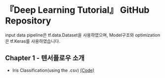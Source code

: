 # 『Deep Learning Tutorial』 GitHub Repository
input data pipeline은 tf.data.Dataset을 사용하였으며, Model구조와 optimization은 tf.Keras를 사용하였습니다. 


## Chapter 1 - 텐서플로우 소개
- Iris Classification(using the .csv) [(Code)](https://github.com/mulkong/Deep_Learning_tutorial/blob/master/01.Classification/Iris/Iris_classification.py)



